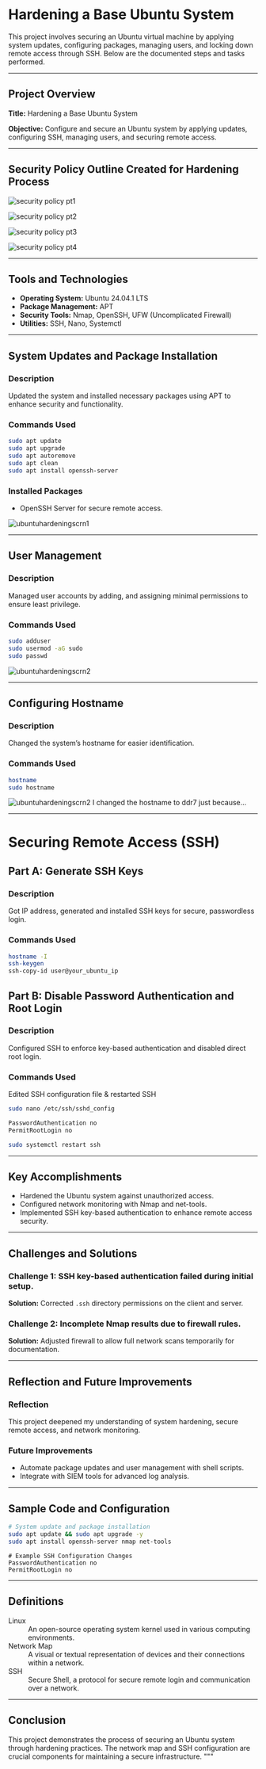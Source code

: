 # Hardening a Base Ubuntu System

This project involves securing an Ubuntu virtual machine by applying system updates, configuring packages, managing users, and locking down remote access through SSH. Below are the documented steps and tasks performed.

---

## Project Overview

**Title:** Hardening a Base Ubuntu System  

**Objective:** Configure and secure an Ubuntu system by applying updates, configuring SSH, managing users, and securing remote access.

---

## Security Policy Outline Created for Hardening Process

![security policy pt1](media/securitypolicy1.jpeg)

![security policy pt2](media/securitypolicy2.jpeg)

![security policy pt3](media/securitypolicy3.jpeg)

![security policy pt4](media/securitypolicy4.jpeg)

---

## Tools and Technologies

- **Operating System:** Ubuntu 24.04.1 LTS  
- **Package Management:** APT  
- **Security Tools:** Nmap, OpenSSH, UFW (Uncomplicated Firewall)  
- **Utilities:** SSH, Nano, Systemctl  

---

## System Updates and Package Installation

### Description  
Updated the system and installed necessary packages using APT to enhance security and functionality.

### Commands Used  
```bash
sudo apt update  
sudo apt upgrade  
sudo apt autoremove  
sudo apt clean  
sudo apt install openssh-server
```


### Installed Packages  
- OpenSSH Server for secure remote access.

  
![ubuntuhardeningscrn1](media/ubuntuhardeningscrn1.png)

---

## User Management

### Description  
Managed user accounts by adding, and assigning minimal permissions to ensure least privilege.

### Commands Used  
```bash
sudo adduser 
sudo usermod -aG sudo 
sudo passwd 
```
![ubuntuhardeningscrn2](media/ubuntuhardeningscrn2.png)

---

## Configuring Hostname

### Description  
Changed the system’s hostname for easier identification.

### Commands Used
```bash
hostname  
sudo hostname  
```
![ubuntuhardeningscrn2](media/ubuntuhardeningscrn3.png)
I changed the hostname to ddr7 just because...

---

# Securing Remote Access (SSH)

## Part A: Generate SSH Keys

### Description  
Got IP address, generated and installed SSH keys for secure, passwordless login.

### Commands Used  
```bash
hostname -I
ssh-keygen  
ssh-copy-id user@your_ubuntu_ip
```
   
## Part B: Disable Password Authentication and Root Login

### Description  
Configured SSH to enforce key-based authentication and disabled direct root login.

### Commands Used  
Edited SSH configuration file & restarted SSH
```bash
sudo nano /etc/ssh/sshd_config

PasswordAuthentication no  
PermitRootLogin no

sudo systemctl restart ssh  
```

---

## Key Accomplishments

- Hardened the Ubuntu system against unauthorized access.
- Configured network monitoring with Nmap and net-tools.
- Implemented SSH key-based authentication to enhance remote access security.

---

## Challenges and Solutions

### Challenge 1: SSH key-based authentication failed during initial setup.  
**Solution:** Corrected `.ssh` directory permissions on the client and server.

### Challenge 2: Incomplete Nmap results due to firewall rules.  
**Solution:** Adjusted firewall to allow full network scans temporarily for documentation.

---

## Reflection and Future Improvements

### Reflection  
This project deepened my understanding of system hardening, secure remote access, and network monitoring.

### Future Improvements  
- Automate package updates and user management with shell scripts.  
- Integrate with SIEM tools for advanced log analysis.

---

## Sample Code and Configuration

```bash
# System update and package installation
sudo apt update && sudo apt upgrade -y
sudo apt install openssh-server nmap net-tools
```

```plaintext
# Example SSH Configuration Changes
PasswordAuthentication no
PermitRootLogin no
```

---

## Definitions

<dl>
<dt>Linux</dt>
<dd>An open-source operating system kernel used in various computing environments.</dd>
<dt>Network Map</dt>
<dd>A visual or textual representation of devices and their connections within a network.</dd>
<dt>SSH</dt>
<dd>Secure Shell, a protocol for secure remote login and communication over a network.</dd>
</dl>

---

## Conclusion

This project demonstrates the process of securing an Ubuntu system through hardening practices. The network map and SSH configuration are crucial components for maintaining a secure infrastructure.
"""
